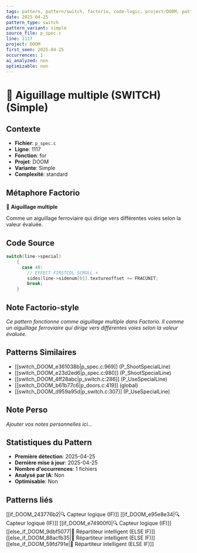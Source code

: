 ```yaml
---
tags: pattern, pattern/switch, factorio, code-logic, project/DOOM, pattern/variant/simple
date: 2025-04-25
pattern_type: switch
pattern_variant: simple
source_file: p_spec.c
line: 1117
project: DOOM
first_seen: 2025-04-25
occurrences: 1
ai_analyzed: non
optimizable: non
---
```


# 🔀 Aiguillage multiple (SWITCH) (Simple)

## Contexte
- **Fichier**: `p_spec.c`
- **Ligne**: 1117
- **Fonction**: for
- **Projet**: DOOM
- **Variante**: Simple
- **Complexité**: standard

## Métaphore Factorio
🔀 **Aiguillage multiple**

Comme un aiguillage ferroviaire qui dirige vers différentes voies selon la valeur évaluée.

## Code Source
```c
switch(line->special)
	{
	  case 48:
	    // EFFECT FIRSTCOL SCROLL +
	    sides[line->sidenum[0]].textureoffset += FRACUNIT;
	    break;
	}
```

## Note Factorio-style
*Ce pattern fonctionne comme aiguillage multiple dans Factorio. Il comme un aiguillage ferroviaire qui dirige vers différentes voies selon la valeur évaluée.*

## Patterns Similaires
- [[switch_DOOM_e361038b|p_spec.c:969]] (P_ShootSpecialLine)
- [[switch_DOOM_e23d2ed6|p_spec.c:980]] (P_ShootSpecialLine)
- [[switch_DOOM_4ff28abc|p_switch.c:286]] (P_UseSpecialLine)
- [[switch_DOOM_b61b77c6|p_doors.c:419]] (global)
- [[switch_DOOM_d959a95d|p_switch.c:307]] (P_UseSpecialLine)

## Note Perso
*Ajouter vos notes personnelles ici...*

## Statistiques du Pattern
- **Première détection**: 2025-04-25
- **Dernière mise à jour**: 2025-04-25
- **Nombre d'occurrences**: 1 fichiers
- **Analysé par IA**: Non
- **Optimisable**: Non

## Patterns liés
[[if_DOOM_243776b2|🔍 Capteur logique (IF)]]
[[if_DOOM_e95e8e34|🔍 Capteur logique (IF)]]
[[if_DOOM_e74900f0|🔍 Capteur logique (IF)]]
[[else_if_DOOM_9dbf5077|🔄 Répartiteur intelligent (ELSE IF)]]
[[else_if_DOOM_88acfb35|🔄 Répartiteur intelligent (ELSE IF)]]
[[else_if_DOOM_59fd791e|🔄 Répartiteur intelligent (ELSE IF)]]
